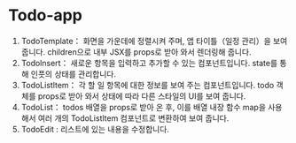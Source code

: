 # Todo-app
1. TodoTemplate： 화면을 가운데에 정렬시켜 주며, 앱 타이틀（일정 관리）을 보여 줍니다. children으로 내부 JSX를 props로 받아 와서 렌더링해 줍니다.
2. Todolnsert： 새로운 항목을 입력하고 추가할 수 있는 컴포넌트입니다. state를 통해 인풋의 상태를 관리합니다.
3. TodoListltem： 각 할 일 항목에 대한 정보를 보여 주는 컴포넌트입니다. todo 객체를 props로 받아 와서 상태에 따라 다른 스타일의 UI를 보여 줍니다.
4. TodoList： todos 배열을 props로 받아 온 후, 이를 배열 내장 함수 map을 사용해서 여러 개의 TodoListltem 컴포넌트로 변환하여 보여 줍니다.
5. TodoEdit :  리스트에 있는 내용을 수정합니다.
